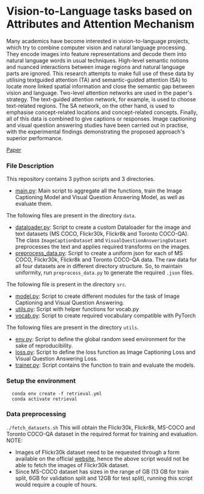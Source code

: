 # Vision-to-Language tasks based on Attributes and Attention Mechanism

Many academics have become interested in vision-to-language projects, which try to combine computer vision and natural language processing. They encode images into feature representations and decode them into natural language words in usual techniques. High-level semantic notions and nuanced interactions between image regions and natural language parts are ignored. This research attempts to make full use of these data by utilising textguided attention (TA) and semantic-guided attention (SA) to locate more linked spatial information and close the semantic gap between vision and language. Two-level attention networks are used in the paper's strategy. The text-guided attention network, for example, is used to choose text-related regions. The SA network, on the other hand, is used to emphasise concept-related locations and concept-related concepts. Finally, all of this data is combined to give captions or responses. Image captioning and visual question answering studies have been carried out in practise, with the experimental findings demonstrating the proposed approach's superior performance.

[Paper](https://ieeexplore.ieee.org/document/8718014)

### File Description

This repository contains 3 python scripts and 3 directories. 

- [main.py](./run.py): Main script to aggregate all the functions, train the Image Captioning Model and Visual Question Answering Model, as well as evaluate them.

The following files are present in the directory ```data```.
- [dataloader.py](./data/dataloader.py): Script to create a custom Dataloader for the image and text datasets (MS COCO, Flickr30k, Flickr8k and Toronto COCO-QA). The class ```ImageCaptionDataset``` and ```VisualQuestionAnsweringDataset``` preprocesses the text and applies required transforms on the images.
- [preprocess_data.py](./data/preprocess_data.py): Script to create a uniform json for each of MS COCO, Flickr30k, Flickr8k and Toronto COCO-QA data. The raw data for all four datasets are in different directory structure. So, to maintain uniformity, run ```preprocess_data.py``` to generate the required ```.json``` files.

The following file is present in the directory ```src```.
- [model.py](./src/model.py): Script to create different modules for the task of Image Captioning and Visual Question Answering.
- [utils.py](./src/utils.py): Script with helper functions for vocab.py
- [vocab.py](./src/vocab.py): Script to create required vocabulary compatible with PyTorch 

The following files are present in the directory ```utils```.
- [env.py](./utils/env.py): Script to define the global random seed environment for the sake of reproducibility.
- [loss.py](./utils/loss.py): Script to define the loss function as Image Captioning Loss and Visual Question Answering Loss.
- [trainer.py](./utils/test.py): Script contains the function to train and evaluate the models.

### Setup the environment  

```
  conda env create -f retrieval.yml
  conda activate retrieval
```

### Data preprocessing

```./fetch_datasets.sh```
This will obtain the Flickr30k, Flickr8k, MS-COCO and Toronto COCO-QA dataset in the required format for training and evaluation. 
NOTE: 
- Images of Flickr30k dataset need to be requested through a form available on the official [website](http://shannon.cs.illinois.edu/DenotationGraph/), hence the above script would not be able to fetch the images of Flickr30k dataset.
- Since MS-COCO dataset has sizes in the range of GB (13 GB for train split, 6GB for validation split and 12GB for test split), running this script would require a couple of hours. 